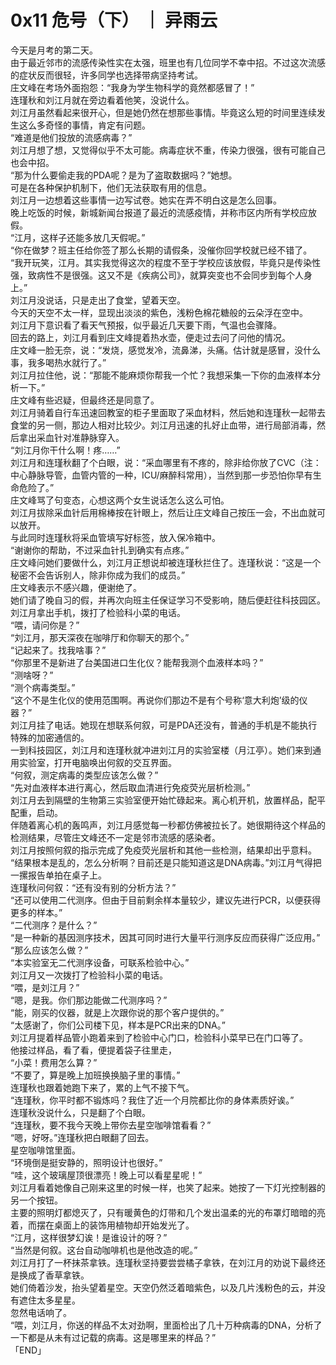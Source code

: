 # 0x11 危号（下） ｜ 异雨云
今天是月考的第二天。  
由于最近邻市的流感传染性实在太强，班里也有几位同学不幸中招。不过这次流感的症状反而很轻，许多同学也选择带病坚持考试。  
庄文峰在考场外面抱怨：“我身为学生物科学的竟然都感冒了！”  
连瑾秋和刘江月就在旁边看着他笑，没说什么。  
刘江月虽然看起来很开心，但是她仍然在想那些事情。毕竟这么短的时间里连续发生这么多奇怪的事情，肯定有问题。  
“难道是他们投放的流感病毒？”  
刘江月想了想，又觉得似乎不太可能。病毒症状不重，传染力很强，很有可能自己也会中招。  
“那为什么要偷走我的PDA呢？是为了盗取数据吗？”她想。  
可是在各种保护机制下，他们无法获取有用的信息。  
刘江月一边想着这些事情一边写试卷。她实在弄不明白这是怎么回事。  
晚上吃饭的时候，新城新闻台报道了最近的流感疫情，并称市区内所有学校应放假。  
“江月，这样子还能多放几天假呢。”  
“你在做梦？班主任给你签了那么长期的请假条，没催你回学校就已经不错了。  
“我开玩笑，江月。其实我觉得这次的程度不至于学校应该放假，毕竟只是传染性强，致病性不是很强。这又不是《疾病公司》，就算突变也不会同步到每个人身上。”  
刘江月没说话，只是走出了食堂，望着天空。  
今天的天空不太一样，显现出淡淡的紫色，浅粉色棉花糖般的云朵浮在空中。  
刘江月下意识看了看天气预报，似乎最近几天要下雨，气温也会骤降。  
回去的路上，刘江月看到庄文峰提着热水壶，便走过去问了问他的情况。  
庄文峰一脸无奈，说：“发烧，感觉发冷，流鼻涕，头痛。估计就是感冒，没什么事，我多喝热水就行了。”  
刘江月拉住他，说：“那能不能麻烦你帮我一个忙？我想采集一下你的血液样本分析一下。”  
庄文峰有些迟疑，但最终还是同意了。  
刘江月骑着自行车迅速回教室的柜子里面取了采血材料，然后她和连瑾秋一起带去食堂的另一侧，那边人相对比较少。刘江月迅速的扎好止血带，进行局部消毒，然后拿出采血针对准静脉穿入。  
“刘江月你干什么啊！疼……”  
刘江月和连瑾秋翻了个白眼，说：“采血哪里有不疼的，除非给你放了CVC（注：中心静脉导管，血管内管的一种，ICU/麻醉科常用），当然到那一步恐怕你早有生命危险了。”  
庄文峰骂了句变态，心想这两个女生说话怎么这么可怕。  
刘江月拔除采血针后用棉棒按在针眼上，然后让庄文峰自己按压一会，不出血就可以放开。  
与此同时连瑾秋将采血管填写好标签，放入保冷箱中。  
“谢谢你的帮助，不过采血针扎到确实有点疼。”  
庄文峰问她们要做什么，刘江月正想说却被连瑾秋拦住了。连瑾秋说：“这是一个秘密不会告诉别人，除非你成为我们的成员。”  
庄文峰表示不感兴趣，便谢绝了。  
她们请了晚自习的假，并再次向班主任保证学习不受影响，随后便赶往科技园区。  
刘江月拿出手机，拨打了检验科小菜的电话。  
“喂，请问你是？”  
“刘江月，那天深夜在咖啡厅和你聊天的那个。”  
“记起来了。找我啥事？”  
“你那里不是新进了台美国进口生化仪？能帮我测个血液样本吗？”  
“测啥呀？”  
“测个病毒类型。”  
“这个不是生化仪的使用范围啊。再说你们那边不是有个号称‘意大利炮’级的仪器？”  
刘江月挂了电话。她现在想联系何叙，可是PDA还没有，普通的手机是不能执行特殊的加密通信的。  
一到科技园区，刘江月和连瑾秋就冲进刘江月的实验室楼（月江亭）。她们来到通用实验室，打开电脑唤出何叙的交互界面。  
“何叙，测定病毒的类型应该怎么做？”  
“先对血液样本进行离心，然后取血清进行免疫荧光层析检测。”  
刘江月去到隔壁的生物第三实验室便开始忙碌起来。离心机开机，放置样品，配平配重，启动。  
伴随着离心机的轰鸣声，刘江月感觉每一秒都仿佛被拉长了。她很期待这个样品的检测结果，尽管庄文峰还不一定是邻市流感的感染者。  
刘江月按照何叙的指示完成了免疫荧光层析和其他一些检测，结果却出乎意料。  
“结果根本是乱的，怎么分析啊？目前还是只能知道这是DNA病毒。”刘江月气得把一摞报告单拍在桌子上。  
连瑾秋问何叙：“还有没有别的分析方法？”  
“还可以使用二代测序。但由于目前剩余样本量较少，建议先进行PCR，以便获得更多的样本。”  
“二代测序？是什么？”  
“是一种新的基因测序技术，因其可同时进行大量平行测序反应而获得广泛应用。”  
“那么应该怎么做？”  
“本实验室无二代测序设备，可联系检验中心。”  
刘江月又一次拨打了检验科小菜的电话。  
“喂，是刘江月？”  
“嗯，是我。你们那边能做二代测序吗？”  
“能，刚买的仪器，就是上次跟你说的那个客户提供的。”  
“太感谢了，你们公司楼下见，样本是PCR出来的DNA。”  
刘江月提着样品管小跑着来到了检验中心门口，检验科小菜早已在门口等了。  
他接过样品，看了看，便提着袋子往里走，  
“小菜！费用怎么算？”  
“不要了，算是晚上加班换换脑子里的事情。”  
连瑾秋也跟着她跑下来了，累的上气不接下气。  
“连瑾秋，你平时都不锻炼吗？我住了近一个月院都比你的身体素质好诶。”  
连瑾秋没说什么，只是翻了个白眼。  
“连瑾秋，要不我今天晚上带你去星空咖啡馆看看？”  
“嗯，好呀。”连瑾秋把白眼翻了回去。  
星空咖啡馆里面。  
“环境倒是挺安静的，照明设计也很好。”  
“哇，这个玻璃屋顶很漂亮！晚上可以看星星呢！”  
刘江月看着她像自己刚来这里的时候一样，也笑了起来。她按了一下灯光控制器的另一个按钮。  
主要的照明灯都熄灭了，只有暖黄色的灯带和几个发出温柔的光的布罩灯暗暗的亮着，而摆在桌面上的装饰用植物却开始发光了。  
“江月，这样很梦幻诶！是谁设计的呀？”  
“当然是何叙。这台自动咖啡机也是他改造的呢。”  
刘江月打了一杯抹茶拿铁。连瑾秋坚持要尝尝橘子拿铁，在刘江月的劝说下最终还是换成了香草拿铁。  
她们倚着沙发，抬头望着星空。天空仍然泛着暗紫色，以及几片浅粉色的云，并没有遮住太多星星。  
忽然电话响了。  
“喂，刘江月，你送的样品不太对劲啊，里面检出了几十万种病毒的DNA，分析了一下都是从未有过记载的病毒。这是哪里来的样品？”  
「END」  
